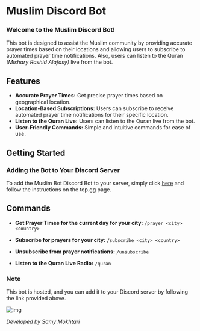 # Muslim Discord Bot


### Welcome to the Muslim Discord Bot! 
This bot is designed to assist the Muslim community by providing accurate prayer times based on their locations and allowing users to subscribe to automated prayer time notifications.
Also, users can listen to the Quran *(Mishary Rashid Alafasy)* live from the bot.

## Features

- **Accurate Prayer Times:** Get precise prayer times based on geographical location.
- **Location-Based Subscriptions:** Users can subscribe to receive automated prayer time notifications for their specific location.
- **Listen to the Quran Live:** Users can listen to the Quran live from the bot.
- **User-Friendly Commands:** Simple and intuitive commands for ease of use.

## Getting Started

### Adding the Bot to Your Discord Server

To add the Muslim Bot Discord Bot to your server, simply click [here](https://top.gg/bot/1183399354166415481) and follow the instructions on the top.gg page.

## Commands

- **Get Prayer Times for the current day for your city:**
`/prayer <city> <country>`

- **Subscribe for prayers for your city:**
`/subscribe <city> <country>`

- **Unsubscribe from prayer notifications:**
`/unsubscribe`

- **Listen to the Quran Live Radio:**
`/quran`


### Note

This bot is hosted, and you can add it to your Discord server by following the link provided above.


![img](https://encrypted-tbn0.gstatic.com/images?q=tbn:ANd9GcRjOeUSpkq-u0omjFj91UyKj1AZZ2XpmCSENg&usqp=CAU)

*Developed by Samy Mokhtari*
